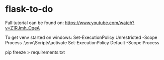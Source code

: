 # flask-to-do

Full tutorial can be found on: 
https://www.youtube.com/watch?v=Z1RJmh_OqeA

To get venv started on windows:
Set-ExecutionPolicy Unrestricted -Scope Process
.\env\Scripts\activate
Set-ExecutionPolicy Default -Scope Process


pip freeze > requirements.txt